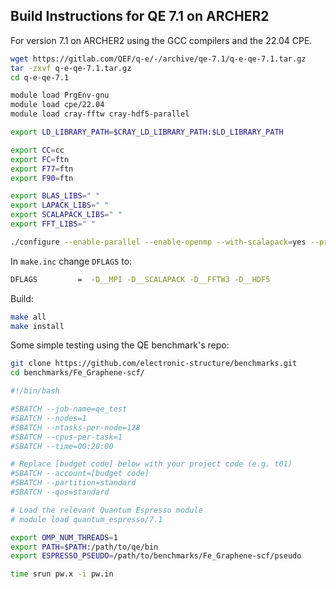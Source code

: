 Build Instructions for QE 7.1 on ARCHER2
-----------------------------------------

For version 7.1 on ARCHER2 using the GCC compilers and the 22.04 CPE. 

```bash
wget https://gitlab.com/QEF/q-e/-/archive/qe-7.1/q-e-qe-7.1.tar.gz
tar -zxvf q-e-qe-7.1.tar.gz
cd q-e-qe-7.1

module load PrgEnv-gnu
module load cpe/22.04
module load cray-fftw cray-hdf5-parallel

export LD_LIBRARY_PATH=$CRAY_LD_LIBRARY_PATH:$LD_LIBRARY_PATH

export CC=cc
export FC=ftn
export F77=ftn
export F90=ftn

export BLAS_LIBS=" "
export LAPACK_LIBS=" "
export SCALAPACK_LIBS=" "
export FFT_LIBS=" "

./configure --enable-parallel --enable-openmp --with-scalapack=yes --prefix=/path/to/desired/install/location
```

In `make.inc` change `DFLAGS` to:

```bash
DFLAGS         =  -D__MPI -D__SCALAPACK -D__FFTW3 -D__HDF5
```

Build:
```bash
make all
make install
```


Some simple testing using the QE benchmark's repo:

```bash
git clone https://github.com/electronic-structure/benchmarks.git
cd benchmarks/Fe_Graphene-scf/

```

```bash
#!/bin/bash

#SBATCH --job-name=qe_test
#SBATCH --nodes=1
#SBATCH --ntasks-per-node=128
#SBATCH --cpus-per-task=1
#SBATCH --time=00:20:00

# Replace [budget code] below with your project code (e.g. t01)
#SBATCH --account=[budget code]
#SBATCH --partition=standard
#SBATCH --qos=standard

# Load the relevant Quantum Espresso module
# module load quantum_espresso/7.1

export OMP_NUM_THREADS=1
export PATH=$PATH:/path/to/qe/bin
export ESPRESSO_PSEUDO=/path/to/benchmarks/Fe_Graphene-scf/pseudo

time srun pw.x -i pw.in
```
